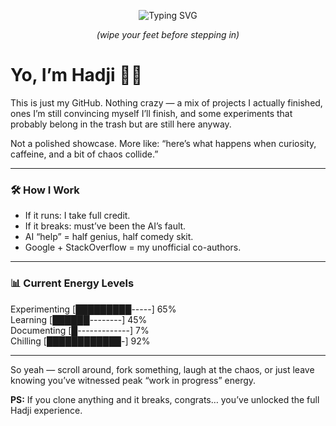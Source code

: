 <p align="center">
  <img src="https://readme-typing-svg.demolab.com?font=Fira+Code&weight=600&size=32&pause=1000&color=6C63FF&center=true&vCenter=true&width=700&lines=🌌+Welcome+to+my+domain;😎+Chill+zone+only;⚡+Enter+at+your+own+risk;☕+Fueled+by+coffee+and+chaos" alt="Typing SVG" />
</p>

<p align="center"><i>(wipe your feet before stepping in)</i></p>

# Yo, I’m Hadji ✌🏾  

This is just my GitHub. Nothing crazy — a mix of projects I actually finished, ones I’m still convincing myself I’ll finish, and some experiments that probably belong in the trash but are still here anyway.  

Not a polished showcase. More like: “here’s what happens when curiosity, caffeine, and a bit of chaos collide.”  

---

### 🛠️ How I Work  
- If it runs: I take full credit.  
- If it breaks: must’ve been the AI’s fault.  
- AI “help” = half genius, half comedy skit.  
- Google + StackOverflow = my unofficial co-authors.  

---

### 📊 Current Energy Levels  

Experimenting   [█████████-----]  65%  
Learning        [██████--------]  45%  
Documenting     [█-------------]   7%  
Chilling        [████████████-]  92%  

---

So yeah — scroll around, fork something, laugh at the chaos, or just leave knowing you’ve witnessed peak “work in progress” energy.  

**PS:** If you clone anything and it breaks, congrats… you’ve unlocked the full Hadji experience.  
